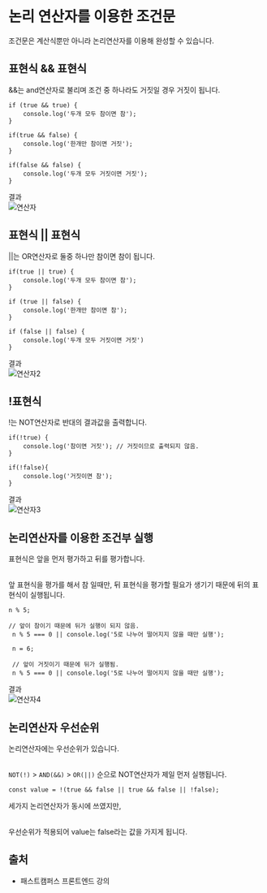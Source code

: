 # 논리 연산자를 이용한 조건문

조건문은 계산식뿐만 아니라 논리연산자를 이용해 완성할 수 있습니다.<br>

## 표현식 && 표현식
&&는 and연산자로 불리며 조건 중 하나라도 거짓일 경우 거짓이 됩니다.<br>
```
if (true && true) {
    console.log('두개 모두 참이면 참');
}

if(true && false) {
    console.log('한개만 참이면 거짓');
}

if(false && false) {
    console.log('두개 모두 거짓이면 거짓');
}
```
결과<br>
![연산자](https://user-images.githubusercontent.com/56298540/181880486-d09bc950-b56a-4dfc-8dde-80f078ecabb3.PNG)


## 표현식 || 표현식
||는 OR연산자로 둘중 하나만 참이면 참이 됩니다.<br>
```
if(true || true) {
    console.log('두개 모두 참이면 참');
}

if (true || false) {
    console.log('한개만 참이면 참');
}

if (false || false) {
    console.log('두개 모두 거짓이면 거짓')
}
```
결과<br>
![연산자2](https://user-images.githubusercontent.com/56298540/181880683-33cd5dcc-69d0-4bb1-8dc8-8988ec1b8e03.PNG)

## !표현식
!는 NOT연산자로 반대의 결과값을 출력합니다.
```
if(!true) {
    console.log('참이면 거짓'); // 거짓이므로 출력되지 않음.
}

if(!false){
    console.log('거짓이면 참');
}
```
결과<br>
![연산자3](https://user-images.githubusercontent.com/56298540/181880944-f9897594-d45f-4c30-a231-9c430f06f041.PNG)

## 논리연산자를 이용한 조건부 실행
표현식은 앞을 먼저 평가하고 뒤를 평가합니다.<br><br>

앞 표현식을 평가를 해서 참 일때만, 뒤 표현식을 평가할 필요가 생기기 때문에 뒤의 표현식이 실행됩니다.<br>
```
n % 5;

// 앞이 참이기 때문에 뒤가 실행이 되지 않음.
 n % 5 === 0 || console.log('5로 나누어 떨어지지 않을 때만 실행'); 

 n = 6;

 // 앞이 거짓이기 때문에 뒤가 실행됨.
 n % 5 === 0 || console.log('5로 나누어 떨어지지 않을 때만 실행');
 ```
 결과<br>
 ![연산자4](https://user-images.githubusercontent.com/56298540/181882917-35b9afda-a77f-43b7-ac2d-7f7cd389946d.PNG)

## 논리연산자 우선순위
논리연산자에는 우선순위가 있습니다.<br><br>

`NOT(!)` > `AND(&&)` > `OR(||)` 순으로 NOT연산자가 제일 먼저 실행됩니다.
```
const value = !(true && false || true && false || !false);
```
세가지 논리연산자가 동시에 쓰였지만,<br><br>

우선순위가 적용되어 value는 false라는 값을 가지게 됩니다.

## 출처
* 패스트캠퍼스 프론트엔드 강의
